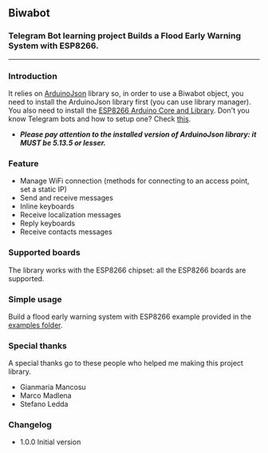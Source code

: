 ## Biwabot
### Telegram Bot learning project Builds a Flood Early Warning System with ESP8266.
___
### Introduction
It relies on [ArduinoJson](https://github.com/bblanchon/ArduinoJson) library so, in order to use a Biwabot object, you need to install the ArduinoJson library first (you can use library manager).
You also need to install the [ESP8266 Arduino Core and Library](https://github.com/esp8266/Arduino).
Don't you know Telegram bots and how to setup one? Check [this](https://core.telegram.org/bots#6-botfather).

+ **_Please pay attention to the installed version of ArduinoJson library: it MUST be 5.13.5 or lesser._**

### Feature
+ Manage WiFi connection (methods for connecting to an access point, set a static IP)
+ Send and receive messages
+ Inline keyboards
+ Receive localization messages
+ Reply keyboards 
+ Receive contacts messages 

### Supported boards
The library works with the ESP8266 chipset: all the ESP8266 boards are supported.

### Simple usage 
Build a flood early warning system with ESP8266 example provided in the [examples folder](https://github.com/andae/biwabot/tree/master/examples/biwabot).

### Special thanks
A special thanks go to these people who helped me making this project library.
+ Gianmaria Mancosu
+ Marco Madlena
+ Stefano Ledda


### Changelog

+ 1.0.0 Initial version

